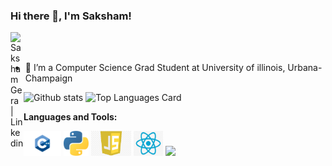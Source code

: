 ### Hi there 👋, I'm Saksham!

<a href="www.linkedin.com/in/sakshamgera">
  <img align="left" alt="Saksham Gera | Linkedin" width="21px" src="https://raw.githubusercontent.com/shinokada/shinokada/master/assets/twitter.png"/>
</a>


<br />
<br />

- 🌱 I’m a Computer Science Grad Student at University of illinois, Urbana-Champaign
 


![Github stats](https://github-readme-stats.vercel.app/api?username=Gerasaksham29&theme=highcontrast&show_icons=true&count_private=true)
![Top Languages Card](https://github-readme-stats.vercel.app/api/top-langs/?username=Gerasaksham29&layout=compact)




**Languages and Tools:**  

<code><img height="40" src="https://raw.githubusercontent.com/Gerasaksham29/Gerasaksham29/main/assets/cpp.png"></code>
<code><img height="40" src="https://raw.githubusercontent.com/Gerasaksham29/Gerasaksham29/main/assets/python.png"></code>
<code><img height="40" src="https://raw.githubusercontent.com/Gerasaksham29/Gerasaksham29/main/assets/js.jpg"></code>
<code><img height="40" src="https://raw.githubusercontent.com/Gerasaksham29/Gerasaksham29/main/assets/react.png"></code>
<code><img height="40" src="https://raw.githubusercontent.com/shinokada/shinokada/master/assets/php.png"></code>


<!--
**Gerasaksham29/Gerasaksham29** is a ✨ _special_ ✨ repository because its `README.md` (this file) appears on your GitHub profile.

Here are some ideas to get you started:

- 🔭 I’m currently working on ...
- 🌱 I’m currently learning ...
- 👯 I’m looking to collaborate on ...
- 🤔 I’m looking for help with ...
- 💬 Ask me about ...
- 📫 How to reach me: ...
- 😄 Pronouns: ...
- ⚡ Fun fact: ...
-->
